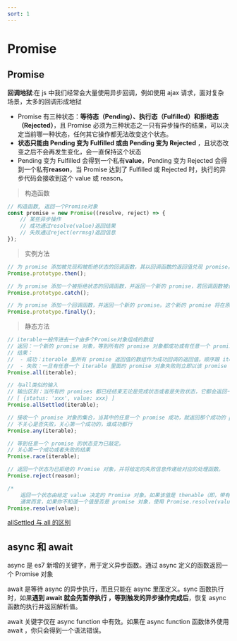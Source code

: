 ```yaml
---
sort: 1
---
```


# Promise

## Promise

**回调地狱**:在 js 中我们经常会大量使用异步回调，例如使用 ajax 请求，面对复杂场景，太多的回调形成地狱

- Promise 有三种状态：**等待态（Pending）、执行态（Fulfilled）和拒绝态（Rejected）**，且 Promise 必须为三种状态之一只有异步操作的结果，可以决定当前哪一种状态，任何其它操作都无法改变这个状态。
- **状态只能由 Pending 变为 Fulfilled 或由 Pending 变为 Rejected** ，且状态改变之后不会再发生变化，会一直保持这个状态
- Pending 变为 Fulfilled 会得到一个私有**value**，Pending 变为 Rejected 会得到一个私有**reason**，当 Promise 达到了 Fulfilled 或 Rejected 时，执行的异步代码会接收到这个 value 或 reason。

> 构造函数

```js
// 构造函数, 返回一个Promise对象
const promise = new Promise((resolve, reject) => {
	// 某些异步操作
	// 成功通过resolve(value)返回结果
	// 失败通过reject(errmsg)返回信息
});
```

> 实例方法

```js
// 为 promise 添加被兑现和被拒绝状态的回调函数，其以回调函数的返回值兑现 promise。若不处理已兑现或者已拒绝状态（例如，onFulfilled 或 onRejected 不是一个函数），则返回 promise 被敲定时的值。
Promise.prototype.then();

// 为 promise 添加一个被拒绝状态的回调函数，并返回一个新的 promise，若回调函数被调用，则兑现其返回值，否则兑现原来的 promise 兑现的值。
Promise.prototype.catch();

// 为 promise 添加一个回调函数，并返回一个新的 promise。这个新的 promise 将在原 promise 被兑现时兑现。而传入的回调函数将在原 promise 被敲定（无论被兑现还是被拒绝）时被调用。
Promise.prototype.finally();
```

> 静态方法

```js
// iterable一般传进去一个由多个Promise对象组成的数组
// 返回：一个新的 promise 对象，等到所有的 promise 对象都成功或有任意一个 promise 失败。
// 结果：
// 	- 成功：iterable 里所有 promise 返回值的数组作为成功回调的返回值。顺序跟 iterable 的顺序保持一致。
//  - 失败：一旦有任意一个 iterable 里面的 promise 对象失败则立即以该 promise 对象失败的理由来拒绝这个新的 promise。
Promise.all(iterable);

// 与all类似的输入
// 输出区别：当所有的 promises 都已经结束无论是完成状态或者是失败状态，它都会返回一个 promise，这个 promise 将会包含一个关于描述每个 promise 状态结果的对象数组。
// [ {status: 'xxx', value: xxx} ]
Promise.allSettled(iterable);

// 接收一个 promise 对象的集合，当其中的任意一个 promise 成功，就返回那个成功的 promise 的值。
// 不关心是否失败，关心第一个成功的，谁成功都行
Promise.any(iterable);

// 等到任意一个 promise 的状态变为已敲定。
// 关心第一个成功或者失败的结果
Promise.race(iterable);

// 返回一个状态为已拒绝的 Promise 对象，并将给定的失败信息传递给对应的处理函数。
Promise.reject(reason);

/* 
	返回一个状态由给定 value 决定的 Promise 对象。如果该值是 thenable（即，带有 then 方法的对象），返回的Promise 对象的最终状态由 then 方法执行结果决定；否则，返回的 Promise 对象状态为已兑现，并且将该 value 传递给对应的 then 方法。
  	通常而言，如果你不知道一个值是否是 promise 对象，使用 Promise.resolve(value) 来返回一个 Promise 对象，这样就能将该 value 以 promise 对象形式使用。*/
Promise.resolve(value);
```

[allSettled 与 all 的区别](https://cloud.tencent.com/developer/article/1730975)

## async 和 await

async 是 es7 新增的关键字，用于定义异步函数。通过 async 定义的函数返回一个 Promise 对象

await 是等待 async 的异步执行，而且只能在 async 里面定义。sync 函数执行时，如果**遇到 await 就会先暂停执行 ，等到触发的异步操作完成后**，恢复 async 函数的执行并返回解析值。

await 关键字仅在 async function 中有效。如果在 async function 函数体外使用 await ，你只会得到一个语法错误。
